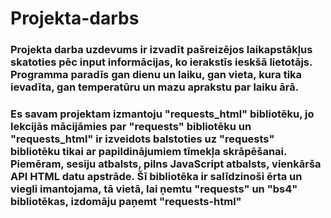 # Projekta-darbs
### Projekta darba uzdevums ir izvadīt pašreizējos laikapstākļus skatoties pēc input informācijas, ko ierakstīs ieskšā lietotājs. Programma paradīs gan dienu un laiku, gan vieta, kura tika ievadīta, gan temperatūru un mazu aprakstu par laiku ārā. 
   ###
### Es savam projektam izmantoju "requests_html" bibliotēku, jo lekcijās mācijāmies par "requests" bibliotēku un "requests_html" ir izveidots balstoties uz "requests" bibliotēku tikai ar papildinājumiem tīmekļa skrāpēšanai. Piemēram, sesiju atbalsts, pilns JavaScript atbalsts, vienkārša API HTML datu apstrāde. Šī bibliotēka ir salīdzinoši ērta un viegli imantojama, tā vietā, lai ņemtu "requests" un "bs4" bibliotēkas, izdomāju paņemt "requests-html"

 
